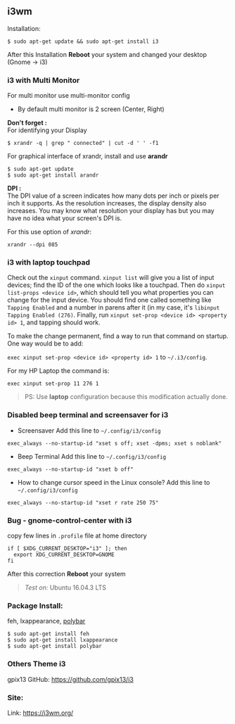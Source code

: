 ## i3wm 
Installation:
```shell
$ sudo apt-get update && sudo apt-get install i3
```
After this Installation **Reboot** your system and changed your desktop (Gnome -> i3)

### i3 with Multi Monitor
For multi monitor use multi-monitor config
* By default multi monitor is 2 screen (Center, Right)

**Don't forget :**<br>
For identifying your Display
```shell
$ xrandr -q | grep " connected" | cut -d ' ' -f1
```
For graphical interface of xrandr, install and use **arandr**
```
$ sudo apt-get update
$ sudo apt-get install arandr
```
**DPI :**<br>
The DPI value of a screen indicates how many dots per inch or pixels per inch it supports. As the resolution increases, the display density also increases. You may know what resolution your display has but you may have no idea what your screen's DPI is.

For this use option of *xrandr*:
```
xrandr --dpi 085
```

### i3 with laptop touchpad
Check out the `xinput` command. `xinput list` will give you a list of input devices; find the ID of the one which looks like a touchpad. Then do `xinput list-props <device id>`, which should tell you what properties you can change for the input device. You should find one called something like `Tapping Enabled` and a number in parens after it (in my case, it's `libinput Tapping Enabled (276)`. Finally, run `xinput set-prop <device id> <property id> 1`, and tapping should work.

To make the change permanent, find a way to run that command on startup. One way would be to add:

`exec xinput set-prop <device id> <property id> 1` to `~/.i3/config`.

For my HP Laptop the command is:

`exec xinput set-prop 11 276 1`

> PS: Use **laptop** configuration because this modification actually done.

### Disabled beep terminal and screensaver for i3
* Screensaver
Add this line to `~/.config/i3/config`

`exec_always --no-startup-id "xset s off; xset -dpms; xset s noblank"`

* Beep Terminal
Add this line to `~/.config/i3/config`

`exec_always --no-startup-id "xset b off"`

* How to change cursor speed in the Linux console?
Add this line to `~/.config/i3/config`

`exec_always --no-startup-id "xset r rate 250 75"`

### Bug - gnome-control-center with i3
copy few lines in `.profile` file at home directory
```
if [ $XDG_CURRENT_DESKTOP="i3" ]; then
  export XDG_CURRENT_DESKTOP=GNOME
fi
```
After this correction **Reboot** your system
> *Test on:* Ubuntu 16.04.3 LTS

### Package Install:
feh, lxappearance, [polybar](https://www.ubuntuupdates.org/package/getdeb_apps/xenial/apps/getdeb/polybar)
```shell
$ sudo apt-get install feh
$ sudo apt-get install lxappearance
$ sudo apt-get install polybar
```

### Others Theme i3
gpix13 GitHub: https://github.com/gpix13/i3

### Site:
Link: https://i3wm.org/
